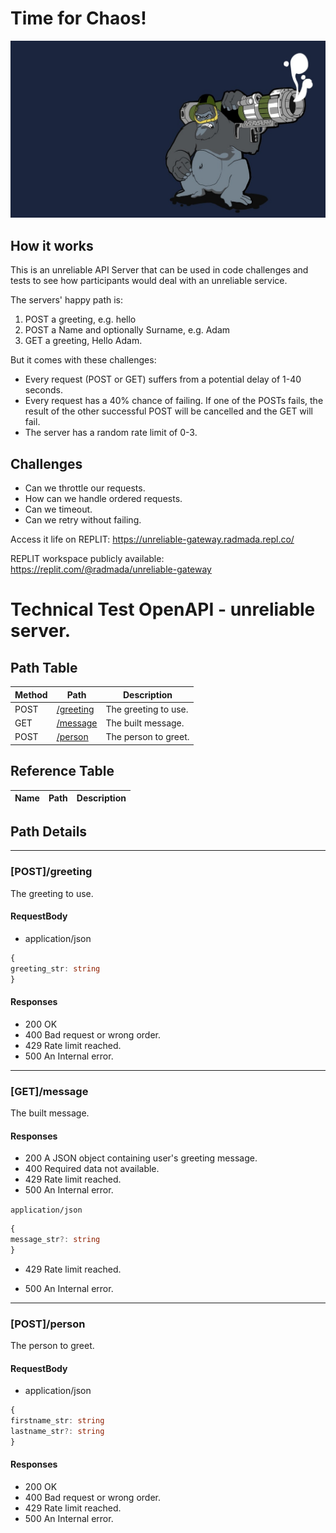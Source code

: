 # Time for Chaos!

![chaosgorilla](./chaos.jpg)

## How it works

This is an unreliable API Server that can be used in code challenges and tests to see how participants would deal with an unreliable service.

The servers' happy path is:
1. POST a greeting, e.g. hello
2. POST a Name and optionally Surname, e.g. Adam
3. GET a greeting, Hello Adam.  

But it comes with these challenges:
- Every request (POST or GET) suffers from a potential delay of 1-40 seconds.
- Every request has a 40% chance of failing. If one of the POSTs fails, the result of the other successful POST will be cancelled and the GET will fail.
- The server has a random rate limit of 0-3.

## Challenges

- Can we throttle our requests.
- How can we handle ordered requests.
- Can we timeout.
- Can we retry without failing.

Access it life on REPLIT: https://unreliable-gateway.radmada.repl.co/

REPLIT workspace publicly available: https://replit.com/@radmada/unreliable-gateway

# Technical Test OpenAPI - unreliable server.

## Path Table

| Method | Path                       | Description          |
| ------ | -------------------------- | -------------------- |
| POST   | [/greeting](#postgreeting) | The greeting to use. |
| GET    | [/message](#getmessage)    | The built message.   |
| POST   | [/person](#postperson)     | The person to greet. |

## Reference Table

| Name | Path | Description |
| ---- | ---- | ----------- |

## Path Details

***

### [POST]/greeting

The greeting to use.

#### RequestBody

- application/json

```ts
{
greeting_str: string
}
```

#### Responses

- 200 OK
- 400 Bad request or wrong order.
- 429 Rate limit reached.
- 500 An Internal error.

***

### [GET]/message

The built message.

#### Responses

- 200 A JSON object containing user's greeting message.
- 400 Required data not available.
- 429 Rate limit reached.
- 500 An Internal error.

`application/json`

```ts
{
message_str?: string
}
```

- 429 Rate limit reached.

- 500 An Internal error.

***

### [POST]/person

The person to greet.

#### RequestBody

- application/json

```ts
{
firstname_str: string
lastname_str?: string
}
```

#### Responses

- 200 OK
- 400 Bad request or wrong order.
- 429 Rate limit reached.
- 500 An Internal error.

